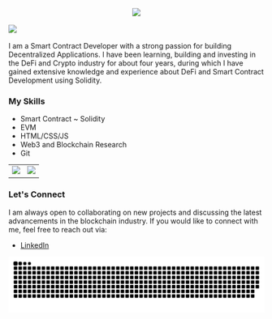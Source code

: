 <p align="center"><img src="https://readme-typing-svg.demolab.com?font=Secular+One&weight=600&size=45&duration=3000&color=7286D3&center=true&vCenter=true&width=435&lines=Hi%2C+I'm+Adwit+%F0%9F%91%8B"/></a></p>

![](https://visitor-badge.laobi.icu/badge?page_id=AdwitM.AdwitM)

I am a Smart Contract Developer with a strong passion for building Decentralized Applications. I have been learning, building and investing in the DeFi and Crypto industry for about four years, during which I have gained extensive knowledge and experience about DeFi and Smart Contract Development using Solidity.

### My Skills
* Smart Contract ~ Solidity
* EVM
* HTML/CSS/JS
* Web3 and Blockchain Research
* Git

<table align = center>
  <tr>
    <td><img src="https://github-readme-stats.vercel.app/api?username=AdwitM&count_private=true&show_icons=true&theme=tokyonight&hide=stars,issues" width="500"></td>
    <td><img src="https://github-readme-stats.vercel.app/api/wakatime?username=NeroSensei&theme=tokyonight&langs_count=3" width="500"></td>
  </tr>
</table>

### Let's Connect
I am always open to collaborating on new projects and discussing the latest advancements in the blockchain industry. If you would like to connect with me, feel free to reach out via:  

* [LinkedIn](https://www.linkedin.com/in/adwitm/) 


<picture>
  <source media="(prefers-color-scheme: dark)" srcset="https://raw.githubusercontent.com/AdwitM/AdwitM/output/github-contribution-grid-snake-dark.svg">
  <source media="(prefers-color-scheme: light)" srcset="https://raw.githubusercontent.com/AdwitM/AdwitM/output/github-contribution-grid-snake.svg">
  <img alt="github contribution grid snake animation" src="https://raw.githubusercontent.com/platane/platane/output/github-contribution-grid-snake.svg">
</picture>  
